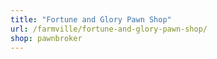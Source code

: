 ```yaml
---
title: "Fortune and Glory Pawn Shop"
url: /farmville/fortune-and-glory-pawn-shop/
shop: pawnbroker
---
```

